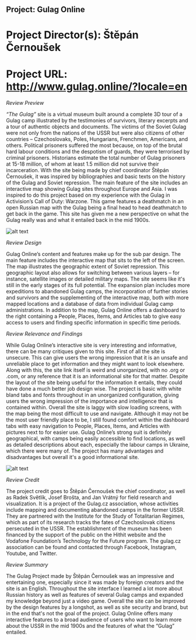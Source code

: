 ## Project: Gulag Online 
# Project Director(s): Štěpán Černoušek
# Project URL: http://www.gulag.online/?locale=en

*Review Preview*

*“The Gulag”* site is a virtual museum built around a complete 3D tour of a Gulag camp illustrated by the testimonies of survivors, literary excerpts and a tour of authentic objects and documents.  The victims of the Soviet Gulag were not only from the nations of the USSR but were also citizens of other countries – Czechoslovaks, Poles, Hungarians, Frenchmen, Americans, and others. Political prisoners suffered the most because, on top of the brutal hard labour conditions and the despotism of guards, they were terrorised by criminal prisoners. Historians estimate the total number of Gulag prisoners at 15-18 million, of whom at least 1.5 million did not survive their incarceration. With the site being made by chief coordinator Štěpán Černoušek, it was inspired by bibliographies and basic texts on the history of the Gulag and Soviet repression. The main feature of the site includes an interactive map showing Gulag sites throughout Europe and Asia. I was inspired to do this project based on my experience with the Gulag in Activision’s Call of Duty: Warzone. This game features a deathmatch in an open Russian map with the Gulag being a final head to head deathmatch to get back in the game. This site has given me a new perspective on what the Gulag really was and what it entailed back in the mid 1900s.

![alt text](https://Benjamin-DH.github.io/Ben-Thompson-/images/gulag.jpg)
 
*Review Design*

Gulag Online’s content and features make up for the sub par design. The main feature includes the interactive map that sits to the left of the screen. The map illustrates the geographic extent of Soviet repression. This geographic layout also allows for switching between various layers – for instance, satellite images or detailed military maps. The site seems like it's still in the early stages of its full potential. The expansion plan includes more expeditions to abandoned Gulag camps, the incorporation of further stories and survivors and the supplementing of the interactive map, both with more mapped locations and a database of data from individual Gulag camp administrations. In addition to the map, Gulag Online offers a dashboard to the right containing a People, Places, Items, and Articles tab to give easy access to users and finding specific information in specific time periods. 
 
*Review Relevance and Findings*

While Gulag Online’s interactive site is very interesting and informative, there can be many critiques given to this site. First of all the site is unsecure. This can give users the wrong impression that it is an unsafe and unreliable place to get information and they might want to look elsewhere. Along with this, the site link itself is weird and unorganized, with no .org or .com, or any reference that it is an informational site for that matter. Despite the layout of the site being useful for the information it entails, they could have done a much better job design wise. The project is basic with white bland tabs and fonts throughout in an unorganized configuration, giving users the wrong impression of the importance and intelligence that is contained within. Overall the site is laggy with slow loading screens, with the map being the most difficult to use and navigate. Although it may not be the most user friendly place to be, I still found comfort within the dashboard tabs with easy navigation to People, Places, Items, and Articles with pictures next to for easier use. Gulag Online’s strong suit is definitely geographical, with camps being easily accessible to find locations, as well as detailed descriptions about each, especially the labour camps in Ukraine, which there were many of. The project has many advantages and disadvantages but overall it's a good informational site. 

![alt text](https://Benjamin-DH.github.io/Ben-Thompson-/images/gulag3.png)
 
*Review Credit*

The project credit goes to Štěpán Černoušek the chief coordinator, as well as Radek Světlík, Josef Brošta, and Jan Vrátný for field research and visualization.  It is a project of the Gulag.cz association, whose activities include mapping and documenting abandoned camps in the former USSR. They are partnered with the Institute for the Study of Totalitarian Regimes, which as part of its research tracks the fates of Czechoslovak citizens persecuted in the USSR. The establishment of the museum has been financed by the support of the public on the Hithit website and the Vodafone Foundation’s Technology for the Future program. The gulag.cz association can be found and contacted through Facebook, Instagram, Youtube, and Twitter. 
 
*Review Summary*

The Gulag Project made by Štěpán Černoušek was an impressive and entertaining one, especially since it was made by foreign creators and the site is an English. Throughout the site interface I learned a lot more about Russian history as well as features of several Gulag camps and expanded my knowledge beyond just a video game. Overall the site can be improved by the design features by a longshot, as well as site security and brand, but in the end that's not the goal of the project. Gulag Online offers many interactive features to a broad audience of users who want to learn more about the USSR in the mid 1900s and the features of what the “Gulag” entailed.
